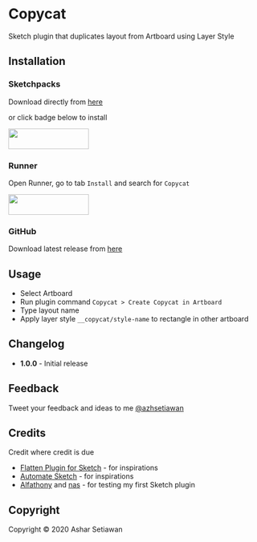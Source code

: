 # Copycat

Sketch plugin that duplicates layout from Artboard using Layer Style


## Installation

### Sketchpacks

Download directly from [here](https://sketchpacks.com/azhsetiawan/sketch-copycat)

or click badge below to install

<a href="https://sketchpacks.com/azhsetiawan/sketch-copycat/install" target="_blank">
	<img width="160" height="41" src="http://sketchpacks-com.s3.amazonaws.com/assets/badges/sketchpacks-badge-install.png" >
</a>

### Runner

Open Runner, go to tab `Install` and search for `Copycat`

<a href="http://bit.ly/SketchRunnerWebsite" target="_blank">
  <img width="160" height="41" src="http://bit.ly/RunnerBadgeBlue">
</a>

### GitHub

Download latest release from [here](https://github.com/azhsetiawan/sketch-copycat/releases)


## Usage

- Select Artboard
- Run plugin command `Copycat > Create Copycat in Artboard`
- Type layout name
- Apply layer style `__copycat/style-name` to rectangle in other artboard


## Changelog

- **1.0.0** - Initial release


## Feedback

Tweet your feedback and ideas to me [@azhsetiawan](https://twitter.com/azhsetiawan)

## Credits

Credit where credit is due

- [Flatten Plugin for Sketch](https://github.com/einancunlu/Flatten-Plugin-for-Sketch) - for inspirations
- [Automate Sketch](https://github.com/Ashung/Automate-Sketch) - for inspirations
- [Alfathony](https://github.com/alfathony) and [nas](https://twitter.com/kurniawan_anas) - for testing my first Sketch plugin


## Copyright

Copyright &copy; 2020 Ashar Setiawan
